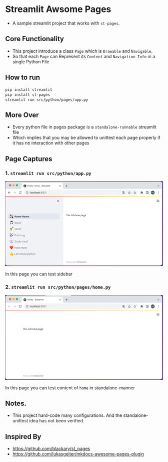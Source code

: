 # Streamlit Awsome Pages

- A sample streamlit project that works with `st-pages`.

## Core Functionality

- This project introduce a class `Page` which is `Drawable` and `Navigable`.
- So that each `Page` can Represent its `Content` and `Navigation Info` in a single Python File

## How to run

```
pip install streamlit
pip install st-pages
streamlit run src/python/pages/app.py
```

## More Over

- Every python file in pages package is a `standalone-runnable` streamlit file
- Which implies that you may be allowed to unittest each page properly if it has no interaction with other pages

## Page Captures

### 1. `streamlit run src/python/app.py`

![run_app](images/run_app.png)

In this page you can test sidebar

### 2. `streamlit run src/python/pages/home.py`

![run_home](images/run_home.png)

In this page you can test content of `home` in standalone-manner

## Notes.

- This project hard-code many configurations. And the standalone-unittest idea has not been verified.

## Inspired By

- https://github.com/blackary/st_pages
- https://github.com/lukasgeiter/mkdocs-awesome-pages-plugin
